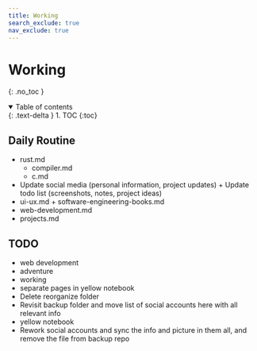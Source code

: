 ```yaml
---
title: Working
search_exclude: true
nav_exclude: true
---
```


<!-- prettier-ignore-start -->
# Working
{: .no_toc }

<details open markdown="block">
  <summary>
    Table of contents
  </summary>
  {: .text-delta }
1. TOC
{:toc}
</details>

<!-- prettier-ignore-end -->

## Daily Routine

-   rust.md
    -   compiler.md
    -   c.md
-   Update social media (personal information, project updates) + Update todo list (screenshots, notes, project ideas)
-   ui-ux.md + software-engineering-books.md
-   web-development.md
-   projects.md

## TODO

-   web development
-   adventure
-   working
-   separate pages in yellow notebook
-   Delete reorganize folder
-   Revisit backup folder and move list of social accounts here with all relevant info
-   yellow notebook
-   Rework social accounts and sync the info and picture in them all, and remove the file from backup repo
